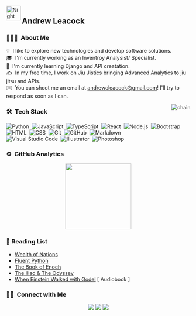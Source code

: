 ![]()
<img alt="Night Coding" src="./assets/Hand%20Wave.gif" width='40' align="left"/><h2>Andrew Leacock</h2>

### 👨🏻‍💻 &nbsp;About Me

💡 &nbsp;I like to explore new technologies and develop software solutions.\
🎓 &nbsp;I'm currently working as an Inventroy Analysist/ Specialist.\
🌱 &nbsp;I'm currently learning Django and API creatation.\
✍️ &nbsp;In my free time, I work on Jiu Jistics bringing Advanced Analytics to jiu jitsu and APIs.\
✉️ &nbsp;You can shoot me an email at andrewcleacock@gmail.com! I'll try to respond as soon as I can.
<!-- 📄 &nbsp;Please have a look at my [Résumé](https://www.adityavsingh.com/resume.html) for more details about me. I'm open to feedback and suggestions! -->

<img alt="chain" src="https://media1.giphy.com/media/ZL9ULCUdNjOPapnq0N/giphy.gif?cid=ecf05e47zsqjoqmd8wrl6uc7if61j4srvl9mwmfsxn7orc9o&ep=v1_gifs_related&rid=giphy.gif&ct=g" align="right"/>

### 🛠 &nbsp;Tech Stack


![Python](https://img.shields.io/badge/-Python-05122A?style=flat&logo=python)&nbsp;
![JavaScript](https://img.shields.io/badge/-JavaScript-05122A?style=flat&logo=javascript)&nbsp;
![TypeScript](https://img.shields.io/badge/-TypeScript-05122A?style=flat&logo=typescript)&nbsp;
![React](https://img.shields.io/badge/-React-05122A?style=flat&logo=react)&nbsp;
![Node.js](https://img.shields.io/badge/-Node.js-05122A?style=flat&logo=node.js)&nbsp;
![Bootstrap](https://img.shields.io/badge/-Bootstrap-05122A?style=flat&logo=bootstrap&logoColor=563D7C)\
![HTML](https://img.shields.io/badge/-HTML-05122A?style=flat&logo=HTML5)&nbsp;
![CSS](https://img.shields.io/badge/-CSS-05122A?style=flat&logo=CSS3&logoColor=1572B6)&nbsp;
![Git](https://img.shields.io/badge/-Git-05122A?style=flat&logo=git)&nbsp;
![GitHub](https://img.shields.io/badge/-GitHub-05122A?style=flat&logo=github)&nbsp;
![Markdown](https://img.shields.io/badge/-Markdown-05122A?style=flat&logo=markdown)\
![Visual Studio Code](https://img.shields.io/badge/-Visual%20Studio%20Code-05122A?style=flat&logo=visual-studio-code&logoColor=007ACC)&nbsp;
![Illustrator](https://img.shields.io/badge/-Illustrator-05122A?style=flat&logo=adobe-illustrator)&nbsp;
![Photoshop](https://img.shields.io/badge/-Photoshop-05122A?style=flat&logo=adobe-photoshop)&nbsp;

### ⚙️ &nbsp;GitHub Analytics


<p align="center">
  <img height="180em" src="https://github-readme-stats-eight-theta.vercel.app/api/top-langs/?username=Andrew95496&layout=compact&langs_count=8&theme=algolia"/>
</a>
</p>


### 📖 Reading List

<ul>
<li><a href="#" target='blank' >Wealth of Nations</a></li>
<li><a href="https://www.amazon.com/Fluent-Python-Concise-Effective-Programming/dp/1492056359/ref=sr_1_1?keywords=fluent+python&qid=1684615581&s=books&sprefix=fluent%2Cstripbooks%2C110&sr=1-1&ufe=app_do%3Aamzn1.fos.006c50ae-5d4c-4777-9bc0-4513d670b6bc" target='blank' >Fluent Python</a></li>
<li><a href="#" target='blank' >The Book of Enoch</a></li>
<li><a href="https://www.amazon.com/Iliad-Odyssey-Barnes-Collectible-Editions/dp/1435167945/ref=asc_df_1435167945/?tag=hyprod-20&linkCode=df0&hvadid=344109171044&hvpos=&hvnetw=g&hvrand=4139371715413446679&hvpone=&hvptwo=&hvqmt=&hvdev=c&hvdvcmdl=&hvlocint=&hvlocphy=9011973&hvtargid=pla-744697650864&psc=1&tag=&ref=&adgrpid=69543897832&hvpone=&hvptwo=&hvadid=344109171044&hvpos=&hvnetw=g&hvrand=4139371715413446679&hvqmt=&hvdev=c&hvdvcmdl=&hvlocint=&hvlocphy=9011973&hvtargid=pla-744697650864" target='blank' >The Iliad & The Odyssey</a></li>
<li><a href="#">When Einstein Walked with Godel</a> [ Audiobook ]</li>
</ul>

### 🤝🏻 &nbsp;Connect with Me

<p align="center">
<a href="https://www.linkedin.com/in/andrew-leacock/"><img src="https://img.shields.io/badge/-Andrew%20%20Leacock-0077B5?style=flat&logo=Linkedin&logoColor=white"/></a>
<a href="andrewcleacock@gmail.com"><img src="https://img.shields.io/badge/-andrewcleacock@gmail.com-D14836?style=flat&logo=Gmail&logoColor=white"/></a>
<a href="https://instagram.com/iwantabjj"><img src="https://img.shields.io/badge/-@iwantabjj_-E4405F?style=flat&logo=Instagram&logoColor=white"/></a>
</p>
